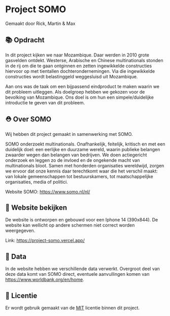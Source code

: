 # Project SOMO
Gemaakt door Rick, Martin & Max

## 📚 Opdracht
In dit project kijken we naar Mozambique. Daar werden in 2010 grote gasvelden ontdekt. Westerse, Arabische en Chinese multinationals stonden in de rij om die te gaan ontginnen en zetten ingewikkelde constructies hiervoor op met tientallen dochterondernemingen. Via die ingewikkelde constructies wordt belastinggeld weggesluisd uit Mozambique.

Aan ons was de taak om een bijpassend eindproduct te maken waarin we dit probleem uitleggen. Als doelgroep hebben we gekozen voor de bevolking van Mozambique. Ons doel is om hun een simpele/duidelijke introductie te geven van dit probleem.

## ⛑ Over SOMO
Wij hebben dit project gemaakt in samenwerking met SOMO.

SOMO onderzoekt multinationals. Onafhankelijk, feitelijk, kritisch en met een duidelijk doel: een eerlijke en duurzame wereld, waarin publieke belangen zwaarder wegen dan belangen van bedrijven. We doen actiegericht onderzoek en leggen zo de invloed en de ongekende macht van multinationals bloot. Samen met honderden organisaties wereldwijd, zorgen we ervoor dat onze kennis daar terechtkomt waar die het verschil maakt: van lokale gemeenschappen tot bestuurskamers, tot maatschappelijke organisaties, media of politici.

Website SOMO: https://www.somo.nl/nl/

## 📱 Website bekijken
De website is ontworpen en gebouwd voor een Iphone 14 (390x844). De website kan wellicht op andere schermen niet correct worden weergegeven.

Link: https://project-somo.vercel.app/

## 📂 Data
In de website hebben we verschillende data verwerkt. Overgroot deel van deze data komt van SOMO direct, eventuele aanvullingen komen van https://www.worldbank.org/en/home.

## 📄 Licentie
Er wordt gebruik gemaakt van de [MIT](https://github.com/maxvl3/data-visualisatie/blob/57a796185fbb6b0bf0a633bf0d6dd9b1e5b30420/LICENSE) licentie binnen dit project.
